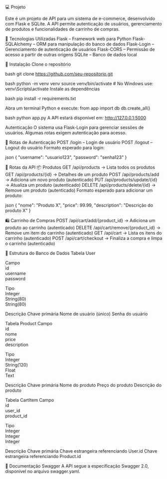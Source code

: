 💻 Projeto

Este é um projeto de API para um sistema de e-commerce, desenvolvido com Flask e SQLite. A API permite autenticação de usuários, gerenciamento de produtos e
 funcionalidades de carrinho de compras.

 

🚀  Tecnologias Utilizadas
Flask – Framework web para Python
Flask-SQLAlchemy – ORM para manipulação do banco de dados
Flask-Login – Gerenciamento de autenticação de usuários
Flask-CORS – Permissão de acesso a partir de outras origens
SQLite – Banco de dados local


🔧 Instalação
Clone o repositório

bash
git clone https://github.com/seu-repositorio.git

bash
python -m venv venv
source venv/bin/activate  # No Windows use: venv\Scripts\activate
Instale as dependências

bash
pip install -r requirements.txt

Abra um terminal Python e execute:
from app import db
db.create_all()

bash
python app.py
A API estará disponível em: http://127.0.0.1:5000

Autenticação
O sistema usa Flask-Login para gerenciar sessões de usuários. Algumas rotas exigem autenticação para acesso.



📌 Rotas de Autenticação
POST /login – Login de usuário
POST /logout – Logout do usuário
Formato esperado para login:

json
{
  "username": "usuario123",
  "password": "senha123"
}



🛒 Rotas da API
📦 Produtos
GET /api/products → Lista todos os produtos
GET /api/products/{id} → Detalhes de um produto
POST /api/products/add → Adiciona um novo produto (autenticado)
PUT /api/products/update/{id} → Atualiza um produto (autenticado)
DELETE /api/products/delete/{id} → Remove um produto (autenticado)
Formato esperado para adicionar um produto:

json
{
  "nome": "Produto X",
  "price": 99.99,
  "description": "Descrição do produto X"
}



🛍️ Carrinho de Compras
POST /api/cart/add/{product_id} → Adiciona um produto ao carrinho (autenticado)
DELETE /api/cart/remove/{product_id} → Remove um item do carrinho (autenticado)
GET /api/cart → Lista os itens do carrinho (autenticado)
POST /api/cart/checkout → Finaliza a compra e limpa o carrinho (autenticado)



📂 Estrutura do Banco de Dados
Tabela User

Campo	        	           
id	                
username         
password	        

Tipo	           
Integer	         
String(80)      
String(80)	      
   
 Descrição
 Chave primária
 Nome de usuário (único)
 Senha do usuário



Tabela Product
Campo           
id	             
nome	        
price           	
description	       


Tipo             	
Integer	       
String(120)	   
Float       
Text	       


Descrição
Chave primária
Nome do produto
Preço do produto
Descrição do produto



Tabela CartItem
Campo	          
id	           
user_id	      
product_id   	

   Tipo	         
 Integer       
 Integer	      
 Integer        	


Descrição
Chave primária
Chave estrangeira referenciando User.id
Chave estrangeira referenciando Product.id


📘 Documentação Swagger
A API segue a especificação Swagger 2.0, disponível no arquivo swagger.yaml.

